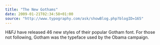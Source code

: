 ```yaml
---
title: "The New Gothams"
date: 2009-01-21T02:34:58+01:00
source: "http://www.typography.com/ask/showBlog.php?blogID=165"
---
```


H&FJ have released 46 new styles of their popular Gotham font. For those not following, Gotham was the typeface used by the Obama campaign.
